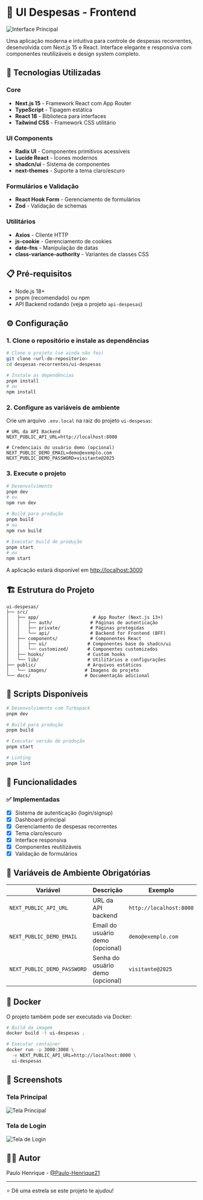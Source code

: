 # 💸 UI Despesas - Frontend

![Interface Principal](./public/images/ui-despesas.png)

Uma aplicação moderna e intuitiva para controle de despesas recorrentes, desenvolvida com Next.js 15 e React. Interface elegante e responsiva com componentes reutilizáveis e design system completo.

## 🚀 Tecnologias Utilizadas

### Core
- **Next.js 15** - Framework React com App Router
- **TypeScript** - Tipagem estática
- **React 18** - Biblioteca para interfaces
- **Tailwind CSS** - Framework CSS utilitário

### UI Components
- **Radix UI** - Componentes primitivos acessíveis
- **Lucide React** - Ícones modernos
- **shadcn/ui** - Sistema de componentes
- **next-themes** - Suporte a tema claro/escuro

### Formulários e Validação
- **React Hook Form** - Gerenciamento de formulários
- **Zod** - Validação de schemas

### Utilitários
- **Axios** - Cliente HTTP
- **js-cookie** - Gerenciamento de cookies
- **date-fns** - Manipulação de datas
- **class-variance-authority** - Variantes de classes CSS

## 📋 Pré-requisitos

- Node.js 18+ 
- pnpm (recomendado) ou npm
- API Backend rodando (veja o projeto `api-despesas`)

## ⚙️ Configuração

### 1. Clone o repositório e instale as dependências

```bash
# Clone o projeto (se ainda não fez)
git clone <url-do-repositorio>
cd despesas-recorrentes/ui-despesas

# Instale as dependências
pnpm install
# ou
npm install
```

### 2. Configure as variáveis de ambiente

Crie um arquivo `.env.local` na raiz do projeto `ui-despesas`:

```env
# URL da API Backend
NEXT_PUBLIC_API_URL=http://localhost:8000

# Credenciais do usuário demo (opcional)
NEXT_PUBLIC_DEMO_EMAIL=demo@exemplo.com
NEXT_PUBLIC_DEMO_PASSWORD=visitante@2025
```

### 3. Execute o projeto

```bash
# Desenvolvimento
pnpm dev
# ou
npm run dev

# Build para produção
pnpm build
# ou
npm run build

# Executar build de produção
pnpm start
# ou
npm start
```

A aplicação estará disponível em [http://localhost:3000](http://localhost:3000)

## 🏗️ Estrutura do Projeto

```
ui-despesas/
├── src/
│   ├── app/                    # App Router (Next.js 13+)
│   │   ├── auth/              # Páginas de autenticação
│   │   ├── private/           # Páginas protegidas
│   │   └── api/               # Backend for Frontend (BFF)
│   ├── components/            # Componentes React
│   │   ├── ui/               # Componentes base do shadcn/ui
│   │   └── customized/       # Componentes customizados
│   ├── hooks/                # Custom hooks
│   └── lib/                  # Utilitários e configurações
├── public/                   # Arquivos estáticos
│   └── images/              # Imagens do projeto
└── docs/                    # Documentação adicional
```

## 🔧 Scripts Disponíveis

```bash
# Desenvolvimento com Turbopack
pnpm dev

# Build para produção
pnpm build

# Executar versão de produção
pnpm start

# Linting
pnpm lint
```

## 🎨 Funcionalidades

### ✅ Implementadas
- [x] Sistema de autenticação (login/signup)
- [x] Dashboard principal
- [x] Gerenciamento de despesas recorrentes
- [x] Tema claro/escuro
- [x] Interface responsiva
- [x] Componentes reutilizáveis
- [x] Validação de formulários

## 🔐 Variáveis de Ambiente Obrigatórias

| Variável | Descrição | Exemplo |
|----------|-----------|---------|
| `NEXT_PUBLIC_API_URL` | URL da API backend | `http://localhost:8000` |
| `NEXT_PUBLIC_DEMO_EMAIL` | Email do usuário demo (opcional) | `demo@exemplo.com` |
| `NEXT_PUBLIC_DEMO_PASSWORD` | Senha do usuário demo (opcional) | `visitante@2025` |

## 🐳 Docker

O projeto também pode ser executado via Docker:

```bash
# Build da imagem
docker build -t ui-despesas .

# Executar container
docker run -p 3000:3000 \
  -e NEXT_PUBLIC_API_URL=http://localhost:8000 \
  ui-despesas
```

## 📱 Screenshots

### Tela Principal
![Tela Principal](./public/images/ui-despesas.png)

### Tela de Login
![Tela de Login](./public/images/login-despesas.png)


## 👨‍💻 Autor

Paulo Henrique - [@Paulo-Henrique21](https://github.com/Paulo-Henrique21)

---

⭐ Dê uma estrela se este projeto te ajudou!
